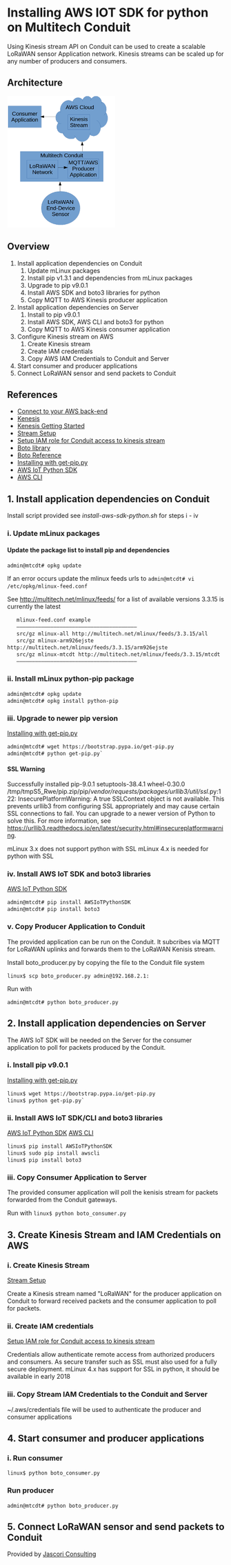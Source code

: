 # Installing AWS IOT SDK for python on Multitech Conduit

Using Kinesis stream API on Conduit can be used to create a scalable LoRaWAN sensor Application network.
Kinesis streams can be scaled up for any number of producers and consumers.

## Architecture

![Architecture Image](https://github.com/jascori/Conduit_AWS_IOT_SDK_Python/raw/master/AWS-Kinesis-Conduit.png)

## Overview

1. Install application dependencies on Conduit
	1. Update mLinux packages
	2. Install pip v1.3.1 and dependencies from mLinux packages
	3. Upgrade to pip v9.0.1
	4. Install AWS SDK and boto3 libraries for python
	5. Copy MQTT to AWS Kinesis producer application
2. Install application dependencies on Server
	1. Install to pip v9.0.1
	2. Install AWS SDK, AWS CLI and boto3 for python
	3. Copy MQTT to AWS Kinesis consumer application
3. Configure Kinesis stream on AWS
	1. Create Kinesis stream
	2. Create IAM credentials 
	3. Copy AWS IAM Credentials	to Conduit and Server
4. Start consumer and producer applications
5. Connect LoRaWAN sensor and send packets to Conduit

## References

* [Connect to your AWS back-end](https://us-west-2.console.aws.amazon.com/console/home)
* [Kenesis](https://us-west-2.console.aws.amazon.com/kinesis/home)
* [Kenesis Getting Started](https://aws.amazon.com/kinesis/getting-started/)
* [Stream Setup](https://docs.aws.amazon.com/streams/latest/dev/getting-started.html)
* [Setup IAM role for Conduit access to kinesis stream](https://console.aws.amazon.com/iam/)
* [Boto library](https://github.com/boto/boto)
* [Boto Reference](http://boto3.readthedocs.io/en/latest/reference/services/iot.html)
* [Installing with get-pip.py](https://pip.pypa.io/en/stable/installing/)
* [AWS IoT Python SDK](https://github.com/aws/aws-iot-device-sdk-python)
* [AWS CLI](https://docs.aws.amazon.com/cli/latest/userguide/awscli-install-linux.html)


## 1. Install application dependencies on Conduit

Install script provided see *install-aws-sdk-python.sh* for steps i - iv

### i. Update mLinux packages

#### Update the package list to install pip and dependencies
`admin@mtcdt# opkg update`

If an error occurs update the mlinux feeds urls to 
`admin@mtcdt# vi /etc/opkg/mlinux-feed.conf`

See http://multitech.net/mlinux/feeds/ for a list of available versions
3.3.15 is currently the latest

```
   mlinux-feed.conf example
   ———————————————————————————————————————
   src/gz mlinux-all http://multitech.net/mlinux/feeds/3.3.15/all
   src/gz mlinux-arm926ejste http://multitech.net/mlinux/feeds/3.3.15/arm926ejste
   src/gz mlinux-mtcdt http://multitech.net/mlinux/feeds/3.3.15/mtcdt
   ———————————————————————————————————————
```

### ii. Install mLinux python-pip package
```
admin@mtcdt# opkg update
admin@mtcdt# opkg install python-pip
```


### iii. Upgrade to newer pip version
[Installing with get-pip.py](https://pip.pypa.io/en/stable/installing/)

```
admin@mtcdt# wget https://bootstrap.pypa.io/get-pip.py
admin@mtcdt# python get-pip.py`
```

#### SSL Warning
Successfully installed pip-9.0.1 setuptools-38.4.1 wheel-0.30.0
/tmp/tmpS5_Rwe/pip.zip/pip/_vendor/requests/packages/urllib3/util/ssl_.py:122: InsecurePlatformWarning: A true SSLContext object is not available. This prevents urllib3 from configuring SSL appropriately and may cause certain SSL connections to fail. You can upgrade to a newer version of Python to solve this. For more information, see https://urllib3.readthedocs.io/en/latest/security.html#insecureplatformwarning.

mLinux 3.x does not support python with SSL
mLinux 4.x is needed for python with SSL

### iv. Install AWS IoT SDK and boto3 libraries
[AWS IoT Python SDK](https://github.com/aws/aws-iot-device-sdk-python)

```
admin@mtcdt# pip install AWSIoTPythonSDK
admin@mtcdt# pip install boto3
```


### v. Copy Producer Application to Conduit

The provided application can be run on the Conduit. It subcribes via MQTT for LoRaWAN uplinks and forwards them to the LoRaWAN Kenisis stream.

Install boto_producer.py by copying the file to the Conduit file system
```
linux$ scp boto_producer.py admin@192.168.2.1:
```


Run with
```
admin@mtcdt# python boto_producer.py
```


## 2. Install application dependencies on Server

The AWS IoT SDK will be needed on the Server for the consumer application to poll for packets produced by the Conduit.


### i. Install pip v9.0.1
[Installing with get-pip.py](https://pip.pypa.io/en/stable/installing/)

```
linux$ wget https://bootstrap.pypa.io/get-pip.py
linux$ python get-pip.py`
```


### ii. Install AWS IoT SDK/CLI and boto3 libraries
[AWS IoT Python SDK](https://github.com/aws/aws-iot-device-sdk-python)
[AWS CLI](https://docs.aws.amazon.com/cli/latest/userguide/awscli-install-linux.html)


```
linux$ pip install AWSIoTPythonSDK
linux$ sudo pip install awscli
linux$ pip install boto3
```

### iii. Copy Consumer Application to Server

The provided consumer application will poll the kenisis stream for packets forwarded from the Conduit gateways.

Run with
`linux$ python boto_consumer.py`


## 3. Create Kinesis Stream and IAM Credentials on AWS

### i. Create Kinesis Stream
[Stream Setup](https://docs.aws.amazon.com/streams/latest/dev/getting-started.html)

Create a Kinesis stream named "LoRaWAN" for the producer application on Conduit to forward received packets and the consumer application to poll for packets.

### ii. Create IAM credentials 
[Setup IAM role for Conduit access to kinesis stream](https://console.aws.amazon.com/iam/)

Credentials allow authenticate remote access from authorized producers and consumers.
As secure transfer such as SSL must also used for a fully secure deployment.
mLinux 4.x has support for SSL in python, it should be available in early 2018

### iii. Copy Stream IAM Credentials to the Conduit and Server

~/.aws/credentials file will be used to authenticate the producer and consumer applications

## 4. Start consumer and producer applications

### i. Run consumer 
```
linux$ python boto_consumer.py
```

### Run producer 
```
admin@mtcdt# python boto_producer.py
```


## 5. Connect LoRaWAN sensor and send packets to Conduit


Provided by [Jascori Consulting](https://www.jascori.com)